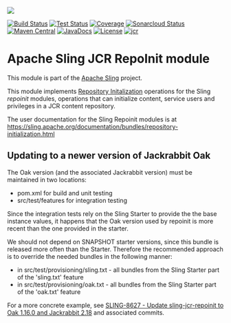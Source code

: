 [<img src="https://sling.apache.org/res/logos/sling.png"/>](https://sling.apache.org)

 [![Build Status](https://ci-builds.apache.org/job/Sling/job/modules/job/sling-org-apache-sling-jcr-repoinit/job/master/badge/icon)](https://ci-builds.apache.org/job/Sling/job/modules/job/sling-org-apache-sling-jcr-repoinit/job/master/) [![Test Status](https://img.shields.io/jenkins/tests.svg?jobUrl=https://ci-builds.apache.org/job/Sling/job/modules/job/sling-org-apache-sling-jcr-repoinit/job/master/)](https://ci-builds.apache.org/job/Sling/job/modules/job/sling-org-apache-sling-jcr-repoinit/job/master/test/?width=800&height=600) [![Coverage](https://sonarcloud.io/api/project_badges/measure?project=apache_sling-org-apache-sling-jcr-repoinit&metric=coverage)](https://sonarcloud.io/dashboard?id=apache_sling-org-apache-sling-jcr-repoinit) [![Sonarcloud Status](https://sonarcloud.io/api/project_badges/measure?project=apache_sling-org-apache-sling-jcr-repoinit&metric=alert_status)](https://sonarcloud.io/dashboard?id=apache_sling-org-apache-sling-jcr-repoinit) [![Maven Central](https://maven-badges.herokuapp.com/maven-central/org.apache.sling/org.apache.sling.jcr.repoinit/badge.svg)](https://search.maven.org/#search%7Cga%7C1%7Cg%3A%22org.apache.sling%22%20a%3A%22org.apache.sling.jcr.repoinit%22) [![JavaDocs](https://www.javadoc.io/badge/org.apache.sling/org.apache.sling.jcr.repoinit.svg)](https://www.javadoc.io/doc/org.apache.sling/org.apache.sling.jcr.repoinit) [![License](https://img.shields.io/badge/License-Apache%202.0-blue.svg)](https://www.apache.org/licenses/LICENSE-2.0) [![jcr](https://sling.apache.org/badges/group-jcr.svg)](https://github.com/apache/sling-aggregator/blob/master/docs/groups/jcr.md)

# Apache Sling JCR RepoInit module

This module is part of the [Apache Sling](https://sling.apache.org) project.

This module implements [Repository Initalization](https://sling.apache.org/documentation/bundles/repository-initialization.html) operations for the Sling _repoinit_ modules, operations that can initialize content, service users and privileges in a JCR content repository. 

The user documentation for the Sling Repoinit modules is at https://sling.apache.org/documentation/bundles/repository-initialization.html

## Updating to a newer version of Jackrabbit Oak

The Oak version (and the associated Jackrabbit version) must be maintained in two locations:

- pom.xml for build and unit testing
- src/test/features for integration testing

Since the integration tests rely on the Sling Starter to provide the the base instance values, it
happens that the Oak version used by repoinit is more recent than the one provided in the starter.

We should not depend on SNAPSHOT starter versions, since this bundle is released more often than
the Starter. Therefore the recommended approach is to override the needed bundles in the following
manner:

* in src/test/provisioning/sling.txt - all bundles from the Sling Starter part of the 'sling.txt' feature
* in src/test/provisioning/oak.txt - all bundles from the Sling Starter part of the 'oak.txt' feature

For a more concrete example, see [SLING-8627 - Update sling-jcr-repoinit to Oak 1.16.0 and Jackrabbit 2.18](https://issues.apache.org/jira/browse/SLING-8627)
and associated commits.
